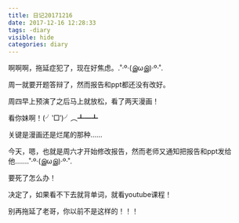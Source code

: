 ```yaml
---
title: 日记20171216
date: 2017-12-16 12:28:33
tags: -diary
visible: hide
categories: diary
---
```

啊啊啊，拖延症犯了，现在好焦虑。.˚‧º·(இωஇ)‧º·˚.

周一就要开题答辩了，然而报告和ppt都还没有改好。

周四早上预演了之后马上就放松，看了两天漫画！

看你妹啊！(╯‵□′)╯︵┻━┻

关键是漫画还是烂尾的那种……

今天，嗯，也就是周六才开始修改报告，然而老师又通知把报告和ppt发给他…….˚‧º·(இωஇ)‧º·˚.

要死了怎么办！

决定了，如果看不下去就背单词，就看youtube课程！

别再拖延了老哥，你以前不是这样的！！！


